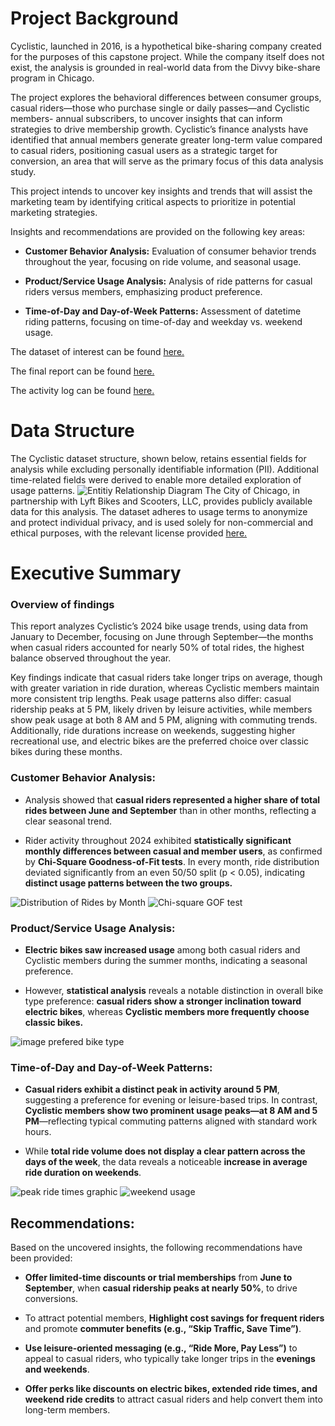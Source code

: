 # Project Background
Cyclistic, launched in 2016, is a hypothetical bike-sharing company created for the purposes of this capstone project. While the company itself does not exist, the analysis is grounded in real-world data from the Divvy bike-share program in Chicago.

The project explores the behavioral differences between consumer groups, casual riders—those who purchase single or daily passes—and Cyclistic members- annual subscribers, to uncover insights that can inform strategies to drive membership growth. Cyclistic’s finance analysts have identified that annual members generate greater long-term value compared to casual riders, positioning casual users as a strategic target for conversion, an area that will serve as the primary focus of this data analysis study.

This project intends to uncover key insights and trends that will assist the marketing team by identifying critical aspects to prioritize in potential marketing strategies.

Insights and recommendations are provided on the following key areas:
- **Customer Behavior Analysis:** Evaluation of consumer behavior trends throughout the year, focusing on ride volume, and seasonal usage.
  
- **Product/Service Usage Analysis:** Analysis of ride patterns for casual riders versus members, emphasizing product preference.
  
- **Time-of-Day and Day-of-Week Patterns:** Assessment of datetime riding patterns, focusing on time-of-day and weekday vs. weekend usage.

The dataset of interest can be found [here.](2024_Cyclisticdata)

The final report can be found [here.](Cyclistic_Documents/2024Cyclistic_report.pdf)

The activity log can be found [here.](Cyclistic_Documents/Cyclistic_Capstone_ProjectLog.pdf)


# Data Structure

The Cyclistic dataset structure, shown below, retains essential fields for analysis while excluding personally identifiable information (PII). Additional time-related fields were derived to enable more detailed exploration of usage patterns.
![Entitiy Relationship Diagram](images/Cyclistic_ERD.png)
The City of Chicago, in partnership with Lyft Bikes and Scooters, LLC, provides publicly available data for this analysis. The dataset adheres to usage terms to anonymize and protect individual privacy, and is used solely for non-commercial and ethical purposes, with the relevant license provided [here.](Cyclistic_Documents/Data_License_Agreement_Divvy_Bikes.png)



# Executive Summary

### Overview of findings
This report analyzes Cyclistic’s 2024 bike usage trends, using data from January to December, focusing on June through September—the months when casual riders accounted for nearly 50% of total rides, the highest balance observed throughout the year.

Key findings indicate that casual riders take longer trips on average, though with greater variation in ride duration, whereas Cyclistic members maintain more consistent trip lengths. Peak usage patterns also differ: casual ridership peaks at 5 PM, likely driven by leisure activities, while members show peak usage at both 8 AM and 5 PM, aligning with commuting trends. Additionally, ride durations increase on weekends, suggesting higher recreational use, and electric bikes are the preferred choice over classic bikes during these months.


### Customer Behavior Analysis:

- Analysis showed that **casual riders represented a higher share of total rides between June and September** than in other months, reflecting a clear seasonal trend.

- Rider activity throughout 2024 exhibited **statistically significant monthly differences between casual and member users**, as confirmed by **Chi-Square Goodness-of-Fit tests**. In every month, ride distribution deviated significantly from an even 50/50 split (p < 0.05), indicating **distinct usage patterns between the two groups.**
  
![Distribution of Rides by Month](images/distribution-riders-by-month.png)
![Chi-square GOF test](images/chi-square-test-membershiptype.png)


### Product/Service Usage Analysis:

- **Electric bikes saw increased usage** among both casual riders and Cyclistic members during the summer months, indicating a seasonal preference.
  
- However, **statistical analysis** reveals a notable distinction in overall bike type preference: **casual riders show a stronger inclination toward electric bikes**, whereas **Cyclistic members more frequently choose classic bikes.**
  
![image prefered bike type](images/barchart&stattest-preferedbiketype.png)

### Time-of-Day and Day-of-Week Patterns:

- **Casual riders exhibit a distinct peak in activity around 5 PM**, suggesting a preference for evening or leisure-based trips. In contrast, **Cyclistic members show two prominent usage peaks—at 8 AM and 5 PM**—reflecting typical commuting patterns aligned with standard work hours.
  
- While **total ride volume does not display a clear pattern across the days of the week**, the data reveals a noticeable **increase in average ride duration on weekends**.

![peak ride times graphic](images/barchart-ridepeak.png)
![weekend usage](images/weekday-usage.png)

## Recommendations:

Based on the uncovered insights, the following recommendations have been provided:

- **Offer limited-time discounts or trial memberships** from **June to September**, when **casual ridership peaks at nearly 50%**, to drive conversions.

- To attract potential members, **Highlight cost savings for frequent riders** and promote **commuter benefits (e.g., “Skip Traffic, Save Time”)**.

- **Use leisure-oriented messaging (e.g., “Ride More, Pay Less”)** to appeal to casual riders, who typically take longer trips in the **evenings and weekends**.

- **Offer perks like discounts on electric bikes, extended ride times, and weekend ride credits** to attract casual riders and help convert them into long-term members.
